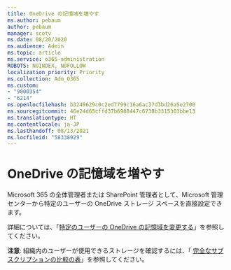 ```yaml
---
title: OneDrive の記憶域を増やす
ms.author: pebaum
author: pebaum
manager: scotv
ms.date: 08/20/2020
ms.audience: Admin
ms.topic: article
ms.service: o365-administration
ROBOTS: NOINDEX, NOFOLLOW
localization_priority: Priority
ms.collection: Adm_O365
ms.custom:
- "9000354"
- "6214"
ms.openlocfilehash: b3249629c0c2ed7799c16a6ac37d3bd26a5e2700
ms.sourcegitcommit: 46e24d65cffd37b6988447c6738b3315303bbe13
ms.translationtype: HT
ms.contentlocale: ja-JP
ms.lasthandoff: 08/13/2021
ms.locfileid: "58338929"
---
```

# <a name="increase-onedrive-storage"></a>OneDrive の記憶域を増やす

Microsoft 365 の全体管理者または SharePoint 管理者として、Microsoft 管理センターから特定のユーザーの OneDrive ストレージ スペースを直接設定できます。  

詳細については、「[特定のユーザーの OneDrive の記憶域を変更する](https://docs.microsoft.com/onedrive/change-user-storage)」を参照してください。

**注意**: 組織内のユーザーが使用できるストレージを確認するには、「 [完全なサブスクリプションの比較の表](https://go.microsoft.com/fwlink/?linkid=2139145)」を参照してください。 